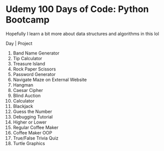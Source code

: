 # Udemy 100 Days of Code: Python Bootcamp

Hopefully I learn a bit more about data structures and algorithms in this lol

Day | Project
1. Band Name Generator
2. Tip Calculator
3. Treasure Island
4. Rock Paper Scissors
5. Password Generator
6. Navigate Maze on External Website
7. Hangman
8. Caesar Cipher
9. Blind Auction
10. Calculator
11. Blackjack
12. Guess the Number
13. Debugging Tutorial
14. Higher or Lower
15. Regular Coffee Maker
16. Coffee Maker OOP
17. True/False Trivia Quiz
18. Turtle Graphics